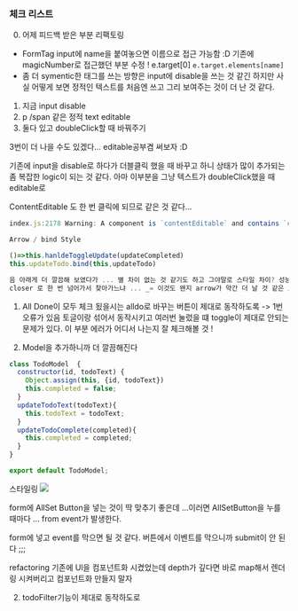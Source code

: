 ### 체크 리스트 

0. 어제 피드백 받은 부분 리팩토링 
* FormTag  input에 name을 붙여놓으면 이름으로 접근 가능함 :D 
기존에 magicNumber로 접근했던 부분 수정 ! e.target[0]
`e.target.elements[name]`
* 좀 더 symentic한 태그를 쓰는 방향은 input에 disable을 쓰는 것 같긴 하지만 
사실 어떻게 보면 정적인 텍스트를 처음엔 쓰고 그리 보여주는 것이 더 난 것 같다. 
1. 지금 input disable
2. p /span 같은 정적 text editable
3. 둘다 있고 doubleClick할 때 바꿔주기 

3번이 더 나을 수도 있겠다... editable공부겸 써보자 :D 

기존에 input을 disable로 하다가 더블클릭 했을 때 바꾸고 하니 상태가 많이 추가되는 좀 복잡한 logic이 되는 것 같다. 
아마 이부분을 그냥 텍스트가 doubleClick했을 때 editable로 


ContentEditable 도 한 번 클릭에 되므로 같은 것 같다...

```js
index.js:2178 Warning: A component is `contentEditable` and contains `children` managed by React. It is now your responsibility to guarantee that none of those nodes are unexpect

Arrow / bind Style 

()=>this.hanldeToggleUpdate(updateCompleted)
this.updateTodo.bind(this,updateTodo)

음 아래게 더 깔끔해 보였다가 ... 별 차이 없는 것 같기도 하고 그야말로 스타일 차이? 성능상으로는 bind함수를 쓰느냐 
closer 로 한 번 넘어가서 찾아가느냐 ... _= 이것도 왠지 arrow가 약간 더 날 것 같은 느낌인데 그러려나??? 미미 본인 스타일 데로 쓰면 될 듯 ! 단지 일관된 스타일을 유지해서 쓰자 


```


1. All Done이 모두 체크 됬을시는 alldo로 바꾸는 버튼이 제대로 동작하도록 
-> 1번 오류가 있음 토글이랑 섞어서 동작시키고 여러번 눌렀을 떄 toggle이 제대로 안되는 문제가 있다. 이 부분 에러가 어디서 나는지 잘 체크해볼 것 ! 

1. Model을 추가하니까 더 깔끔해진다 
```js
class TodoModel  {
  constructor(id, todoText) {
    Object.assign(this, {id, todoText})
    this.completed = false;
  }
  updateTodoText(todoText){
    this.todoText = todoText;
  }
  updateTodoComplete(completed){
    this.completed = completed;
  }
}

export default TodoModel;

```

스타일링 
![](<img width="325" alt="2018-09-11 3 15 39" src="https://user-images.githubusercontent.com/25189066/45341446-a5419400-b5d5-11e8-9f9c-b951d873c953.png">)

form에 AllSet Button을 넣는 것이 딱 맞추기 좋은데 ...이러면 AllSetButton을 누를 때마다 
... from event가 발생한다. 

form에 넣고 event를 막으면 될 것 같다. 
버튼에서 이벤트를 막으니까 submit이 안 된다 ;;;

refactoring 기존에 Ul을 컴포넌트화 시켰었는데
depth가 깊다면  바로 map해서 렌더링 시켜버리고 컴포넌트화 만들지 말자 


2. todoFilter기능이 제대로 동작하도로 



